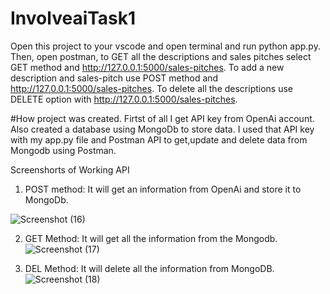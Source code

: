 # InvolveaiTask1
Open this project to your vscode and open terminal and run python app.py. Then, open postman, to GET all the descriptions and sales pitches select GET method and http://127.0.0.1:5000/sales-pitches. To add a new description and sales-pitch use POST method and http://127.0.0.1:5000/sales-pitches. To delete all the descriptions use DELETE option with http://127.0.0.1:5000/sales-pitches.

#How project was created.
Firtst of all I get API key from OpenAi account. Also created a database using MongoDb to store data. I used that API key with my app.py file and Postman API to get,update and delete data from Mongodb using Postman.

Screenshorts of Working API
1. POST method: It will get an information from OpenAi and store it to MongoDb.

![Screenshot (16)](https://github.com/shreya-0603/InvolveaiTask1/assets/97119040/26b4bb40-65e7-4f3b-9012-e4b24eacac4b)

2. GET Method: It will get all the information from the Mongodb.
![Screenshot (17)](https://github.com/shreya-0603/InvolveaiTask1/assets/97119040/18314da5-8ca8-4ff5-97e9-68fabc1da23c)

3. DEL Method: It will delete all the information from MongoDB.
![Screenshot (18)](https://github.com/shreya-0603/InvolveaiTask1/assets/97119040/c3dc74c1-556b-4763-9e7f-4870864d7285)

